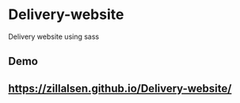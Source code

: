 # Delivery-website
Delivery website using sass 
## Demo
## https://zillalsen.github.io/Delivery-website/
